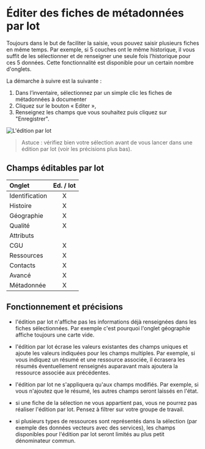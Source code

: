 # Éditer des fiches de métadonnées par lot

Toujours dans le but de faciliter la saisie, vous pouvez saisir plusieurs fiches en même temps. Par exemple, si 5 couches ont le même historique, il vous suffit de les sélectionner et de renseigner une seule fois l’historique pour ces 5 données. Cette fonctionnalité est disponible pour un certain nombre d'onglets.

La démarche à suivre est la suivante :

1.	Dans l’inventaire, sélectionnez par un simple clic les fiches de métadonnées à documenter
2.	Cliquez sur le bouton « Editer »,
3.	Renseignez les champs que vous souhaitez puis cliquez sur "Enregistrer".

![L'édition par lot](/fr/images/inv_edit_batch_demo_history_comment.gif "Démonstration de l'édition par lot")

> Astuce : vérifiez bien votre sélection avant de vous lancer dans une édition par lot (voir les précisions plus bas).

## Champs éditables par lot

| Onglet          | Ed. / lot |
|:----------------|:---------:|
| Identification  | X         |
| Histoire        | X         |
| Géographie      | X         |
| Qualité         | X         |
| Attributs       |           |
| CGU             | X         |
| Ressources      | X         |
| Contacts        | X         |
| Avancé          | X         |
| Métadonnée      | X         |


## Fonctionnement et précisions

*  l'édition par lot n'affiche pas les informations déjà renseignées dans les fiches sélectionnées. Par exemple c'est pourquoi l'onglet géographie affiche toujours une carte vide.

* l'édition par lot écrase les valeurs existantes des champs uniques et ajoute les valeurs indiquées pour les champs multiples. Par exemple, si vous indiquez un résumé et une ressource associée, il écrasera les résumés éventuellement renseignés auparavant mais ajoutera la ressource associée aux précédentes.

* l'édition par lot ne s'appliquera qu'aux champs modifiés. Par exemple, si vous n'ajoutez que le résumé, les autres champs seront laissés en l'état.

* si une fiche de la sélection ne vous appartient pas, vous ne pourrez pas réaliser l'édition par lot. Pensez à filtrer sur votre groupe de travail.

* si plusieurs types de ressources sont représentés dans la sélection (par exemple des données vecteurs avec des services), les champs disponibles pour l'édition par lot seront limités au plus petit dénominateur commun.
